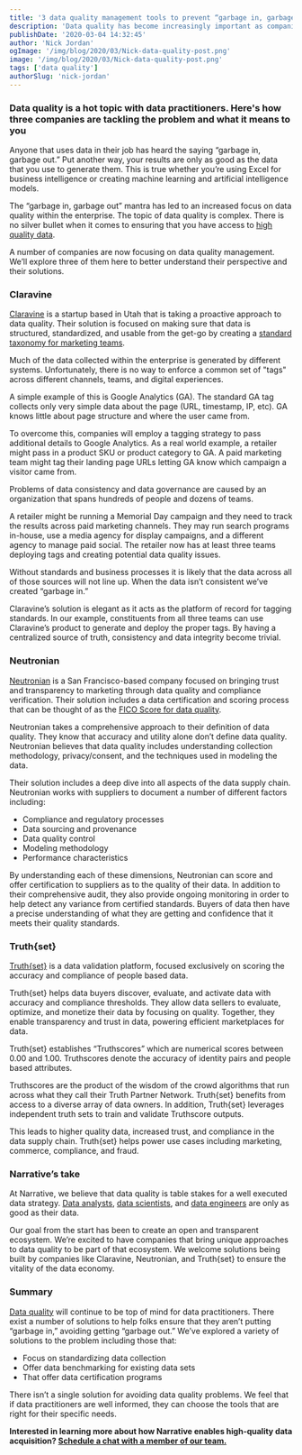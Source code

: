 ```yaml
---
title: '3 data quality management tools to prevent “garbage in, garbage out”'
description: 'Data quality has become increasingly important as companies depend more on data for business outcomes.  These three companies are building data quality tools to reduce "garbage in, garbage out."'
publishDate: '2020-03-04 14:32:45'
author: 'Nick Jordan'
ogImage: '/img/blog/2020/03/Nick-data-quality-post.png'
image: '/img/blog/2020/03/Nick-data-quality-post.png'
tags: ['data quality']
authorSlug: 'nick-jordan'
---
```

### Data quality is a hot topic with data practitioners. Here's how three companies are tackling the problem and what it means to you

Anyone that uses data in their job has heard the saying “garbage in, garbage out.” Put another way, your results are only as good as the data that you use to generate them. This is true whether you’re using Excel for business intelligence or creating machine learning and artificial intelligence models.

The “garbage in, garbage out” mantra has led to an increased focus on data quality within the enterprise. The topic of data quality is complex. There is no silver bullet when it comes to ensuring that you have access to [high quality data](https://www.narrative.io/pillar/data-quality).

A number of companies are now focusing on data quality management. We’ll explore three of them here to better understand their perspective and their solutions.[](https://www.claravine.com/)

### [](https://www.claravine.com/)Claravine

[Claravine](https://www.claravine.com/) is a startup based in Utah that is taking a proactive approach to data quality. Their solution is focused on making sure that data is structured, standardized, and usable from the get-go by creating a [standard taxonomy for marketing teams](https://www.clr.vn/platform-summary).

Much of the data collected within the enterprise is generated by different systems. Unfortunately, there is no way to enforce a common set of "tags" across different channels, teams, and digital experiences.

A simple example of this is Google Analytics (GA). The standard GA tag collects only very simple data about the page (URL, timestamp, IP, etc). GA knows little about page structure and where the user came from.

To overcome this, companies will employ a tagging strategy to pass additional details to Google Analytics. As a real world example, a retailer might pass in a product SKU or product category to GA. A paid marketing team might tag their landing page URLs letting GA know which campaign a visitor came from.

Problems of data consistency and data governance are caused by an organization that spans hundreds of people and dozens of teams.

A retailer might be running a Memorial Day campaign and they need to track the results across paid marketing channels. They may run search programs in-house, use a media agency for display campaigns, and a different agency to manage paid social. The retailer now has at least three teams deploying tags and creating potential data quality issues.

Without standards and business processes it is likely that the data across all of those sources will not line up. When the data isn’t consistent we’ve created “garbage in.”

Claravine’s solution is elegant as it acts as the platform of record for tagging standards. In our example, constituents from all three teams can use Claravine’s product to generate and deploy the proper tags. By having a centralized source of truth, consistency and data integrity become trivial.

### Neutronian

[Neutronian](https://neutronian.com/) is a San Francisco-based company focused on bringing trust and transparency to marketing through data quality and compliance verification. Their solution includes a data certification and scoring process that can be thought of as the [FICO Score for data quality](https://neutronian.com/2019/12/09/the-neutronian-manifesto-a-call-to-arms-on-data-quality/).

Neutronian takes a comprehensive approach to their definition of data quality. They know that accuracy and utility alone don’t define data quality. Neutronian believes that data quality includes understanding collection methodology, privacy/consent, and the techniques used in modeling the data.

Their solution includes a deep dive into all aspects of the data supply chain. Neutronian works with suppliers to document a number of different factors including:  

* Compliance and regulatory processes
* Data sourcing and provenance
* Data quality control
* Modeling methodology
* Performance characteristics

By understanding each of these dimensions, Neutronian can score and offer certification to suppliers as to the quality of their data. In addition to their comprehensive audit, they also provide ongoing monitoring in order to help detect any variance from certified standards. Buyers of data then have a precise understanding of what they are getting and confidence that it meets their quality standards.

### [](https://www.claravine.com/)Truth{set}

[Truth{set}](https://truthset.io/) is a data validation platform, focused exclusively on scoring the accuracy and compliance of people based data.

Truth{set} helps data buyers discover, evaluate, and activate data with accuracy and compliance thresholds. They allow data sellers to evaluate, optimize, and monetize their data by focusing on quality. Together, they enable transparency and trust in data, powering efficient marketplaces for data.

Truth{set} establishes “Truthscores” which are numerical scores between 0.00 and 1.00. Truthscores denote the accuracy of identity pairs and people based attributes.

Truthscores are the product of the wisdom of the crowd algorithms that run across what they call their Truth Partner Network. Truth{set} benefits from access to a diverse array of data owners. In addition, Truth{set} leverages independent truth sets to train and validate Truthscore outputs.

This leads to higher quality data, increased trust, and compliance in the data supply chain. Truth{set} helps power use cases including marketing, commerce, compliance, and fraud.

### Narrative’s take

At Narrative, we believe that data quality is table stakes for a well executed data strategy. [Data analysts](https://www.narrative.io/solution/business-intelligence), [data scientists](https://www.narrative.io/solution/data-science), and [data engineers](https://www.narrative.io/solution/data-engineering) are only as good as their data.

Our goal from the start has been to create an open and transparent ecosystem. We’re excited to have companies that bring unique approaches to data quality to be part of that ecosystem. We welcome solutions being built by companies like Claravine, Neutronian, and Truth{set} to ensure the vitality of the data economy.

### Summary

[Data quality](https://www.narrative.io/pillar/data-quality) will continue to be top of mind for data practitioners. There exist a number of solutions to help folks ensure that they aren’t putting “garbage in,” avoiding getting “garbage out.” We’ve explored a variety of solutions to the problem including those that:  

* Focus on standardizing data collection
* Offer data benchmarking for existing data sets
* That offer data certification programs

There isn’t a single solution for avoiding data quality problems. We feel that if data practitioners are well informed, they can choose the tools that are right for their specific needs.

**Interested in learning more about how Narrative enables high-quality data acquisition? [Schedule a chat with a member of our team.](/contact)**

